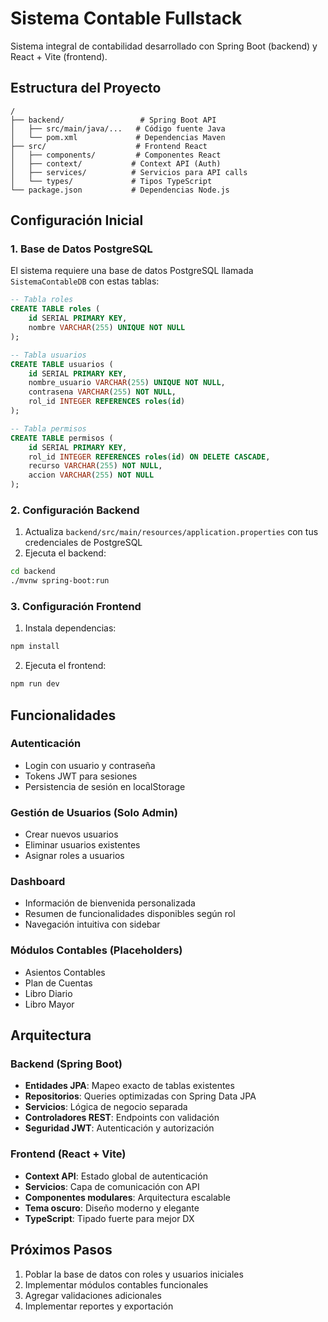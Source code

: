 # Sistema Contable Fullstack

Sistema integral de contabilidad desarrollado con Spring Boot (backend) y React + Vite (frontend).

## Estructura del Proyecto

```
/
├── backend/                 # Spring Boot API
│   ├── src/main/java/...   # Código fuente Java
│   └── pom.xml             # Dependencias Maven
├── src/                    # Frontend React
│   ├── components/         # Componentes React
│   ├── context/           # Context API (Auth)
│   ├── services/          # Servicios para API calls
│   └── types/             # Tipos TypeScript
└── package.json           # Dependencias Node.js
```

## Configuración Inicial

### 1. Base de Datos PostgreSQL

El sistema requiere una base de datos PostgreSQL llamada `SistemaContableDB` con estas tablas:

```sql
-- Tabla roles
CREATE TABLE roles (
    id SERIAL PRIMARY KEY,
    nombre VARCHAR(255) UNIQUE NOT NULL
);

-- Tabla usuarios  
CREATE TABLE usuarios (
    id SERIAL PRIMARY KEY,
    nombre_usuario VARCHAR(255) UNIQUE NOT NULL,
    contrasena VARCHAR(255) NOT NULL,
    rol_id INTEGER REFERENCES roles(id)
);

-- Tabla permisos
CREATE TABLE permisos (
    id SERIAL PRIMARY KEY,
    rol_id INTEGER REFERENCES roles(id) ON DELETE CASCADE,
    recurso VARCHAR(255) NOT NULL,
    accion VARCHAR(255) NOT NULL
);
```

### 2. Configuración Backend

1. Actualiza `backend/src/main/resources/application.properties` con tus credenciales de PostgreSQL
2. Ejecuta el backend:

```bash
cd backend
./mvnw spring-boot:run
```

### 3. Configuración Frontend

1. Instala dependencias:

```bash
npm install
```

2. Ejecuta el frontend:

```bash
npm run dev
```

## Funcionalidades

### Autenticación
- Login con usuario y contraseña
- Tokens JWT para sesiones
- Persistencia de sesión en localStorage

### Gestión de Usuarios (Solo Admin)
- Crear nuevos usuarios
- Eliminar usuarios existentes  
- Asignar roles a usuarios

### Dashboard
- Información de bienvenida personalizada
- Resumen de funcionalidades disponibles según rol
- Navegación intuitiva con sidebar

### Módulos Contables (Placeholders)
- Asientos Contables
- Plan de Cuentas
- Libro Diario
- Libro Mayor

## Arquitectura

### Backend (Spring Boot)
- **Entidades JPA**: Mapeo exacto de tablas existentes
- **Repositorios**: Queries optimizadas con Spring Data JPA
- **Servicios**: Lógica de negocio separada
- **Controladores REST**: Endpoints con validación
- **Seguridad JWT**: Autenticación y autorización

### Frontend (React + Vite)
- **Context API**: Estado global de autenticación
- **Servicios**: Capa de comunicación con API
- **Componentes modulares**: Arquitectura escalable
- **Tema oscuro**: Diseño moderno y elegante
- **TypeScript**: Tipado fuerte para mejor DX

## Próximos Pasos

1. Poblar la base de datos con roles y usuarios iniciales
2. Implementar módulos contables funcionales
3. Agregar validaciones adicionales
4. Implementar reportes y exportación